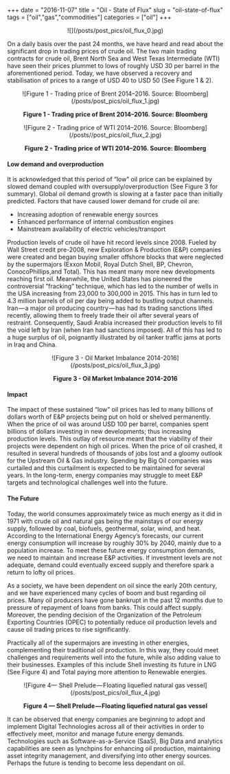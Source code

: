 +++ 
date = "2016-11-07"
title = "Oil - State of Flux"
slug = "oil-state-of-flux"
tags = ["oil","gas","commodities"]
categories = ["oil"]
+++
<center>
![](/posts/post_pics/oil_flux_0.jpg)
</center>

On a daily basis over the past 24 months, we have heard and read about the significant drop in trading prices of crude oil. The two main trading contracts for crude oil, Brent North Sea and West Texas Intermediate (WTI) have seen their prices plummet to lows of roughly USD 30 per barrel in the aforementioned period. Today, we have observed a recovery and stabilisation of prices to a range of USD 40 to USD 50 (See Figure 1 & 2).

<center>
![Figure 1 - Trading price of Brent 2014–2016. Source: Bloomberg](/posts/post_pics/oil_flux_1.jpg)

**Figure 1 - Trading price of Brent 2014–2016. Source: Bloomberg**
</center>

<center>
![Figure 2 - Trading price of WTI 2014–2016. Source: Bloomberg](/posts//post_pics/oil_flux_2.jpg)

**Figure 2 - Trading price of WTI 2014–2016. Source: Bloomberg**
</center>

#### Low demand and overproduction

It is acknowledged that this period of “low” oil price can be explained by slowed demand coupled with oversupply/overproduction (See Figure 3 for summary). Global oil demand growth is slowing at a faster pace than initially predicted. Factors that have caused lower demand for crude oil are:

* Increasing adoption of renewable energy sources
* Enhanced performance of internal combustion engines
* Mainstream availability of electric vehicles/transport

Production levels of crude oil have hit record levels since 2008. Fueled by Wall Street credit pre-2008, new Exploration & Production (E&P) companies were created and began buying smaller offshore blocks that were neglected by the supermajors (Exxon Mobil, Royal Dutch Shell, BP, Chevron, ConocoPhillips,and Total). This has meant many more new developments reaching first oil. Meanwhile, the United States has pioneered the controversial ”fracking” technique, which has led to the number of wells in the USA increasing from 23,000 to 300,000 in 2015. This has in turn led to 4.3 million barrels of oil per day being added to bustling output channels. Iran — a major oil producing country — has had its trading sanctions lifted recently, allowing them to freely trade their oil after several years of restraint. Consequently, Saudi Arabia increased their production levels to fill the void left by Iran (when Iran had sanctions imposed). All of this has led to a huge surplus of oil, poignantly illustrated by oil tanker traffic jams at ports in Iraq and China.

<center>
![Figure 3 - Oil Market Imbalance 2014-2016](/posts/post_pics/oil_flux_3.jpg)

**Figure 3 - Oil Market Imbalance 2014-2016**
</center>

#### Impact

The impact of these sustained “low” oil prices has led to many billions of dollars worth of E&P projects being put on hold or shelved permanently. When the price of oil was around USD 100 per barrel, companies spent billions of dollars investing in new developments; thus increasing production levels. This outlay of resource meant that the viability of their projects were dependent on high oil prices. When the price of oil crashed, it resulted in several hundreds of thousands of jobs lost and a gloomy outlook for the Upstream Oil & Gas industry. Spending by Big Oil companies was curtailed and this curtailment is expected to be maintained for several years. In the long-term, energy companies may struggle to meet E&P targets and technological challenges well into the future.

#### The Future

Today, the world consumes approximately twice as much energy as it did in 1971 with crude oil and natural gas being the mainstays of our energy supply, followed by coal, biofuels, geothermal, solar, wind, and heat. According to the International Energy Agency’s forecasts, our current energy consumption will increase by roughly 30% by 2040, mainly due to a population increase. To meet these future energy consumption demands, we need to maintain and increase E&P activities. If investment levels are not adequate, demand could eventually exceed supply and therefore spark a return to lofty oil prices.

As a society, we have been dependent on oil since the early 20th century, and we have experienced many cycles of boom and bust regarding oil prices. Many oil producers have gone bankrupt in the past 12 months due to pressure of repayment of loans from banks. This could affect supply. Moreover, the pending decision of the Organization of the Petroleum Exporting Countries (OPEC) to potentially reduce oil production levels and cause oil trading prices to rise significantly.

Practically all of the supermajors are investing in other energies, complementing their traditional oil production. In this way, they could meet challenges and requirements well into the future, while also adding value to their businesses. Examples of this include Shell investing its future in LNG (See Figure 4) and Total paying more attention to Renewable energies.

<center>
![Figure 4— Shell Prelude — Floating liquefied natural gas vessel](/posts/post_pics/oil_flux_4.jpg)

**Figure 4 — Shell Prelude — Floating liquefied natural gas vessel**
</center>
It can be observed that energy companies are beginning to adopt and implement Digital Technologies across all of their activities in order to effectively meet, monitor and manage future energy demands. Technologies such as Software-as-a-Service (SaaS), Big Data and analytics capabilities are seen as lynchpins for enhancing oil production, maintaining asset integrity management, and diversifying into other energy sources. Perhaps the future is tending to become less dependant on oil.